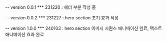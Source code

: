 -- version 0.0.1
\*\*\* 231220 : 헤더 부분 작성 중

-- version 0.0.2
\*\*\* 231227 : hero section 초기 효과 작성

-- version 1.0.0
\*\*\* 240103 : hero section 이미지 시퀀스 애니메이션 완료, 텍스트 애니메이션 효과 완료
